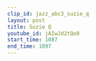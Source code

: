 ```yaml
---
clip_id: jazz_abc3_suzie_q
layout: post
title: Suzie Q
youtube_id: jAIwJd2tQo0
start_time: 1087
end_time: 1097
---
```


